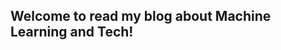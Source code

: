 <!-- Hello and welcome to this blog. Edit the `index.md` file to change this content. All pages on the blog, including this one, use [Markdown](https://guides.github.com/features/mastering-markdown/). You can include images: -->

<!-- ![Image of fast.ai logo](images/logo.png) -->

## Welcome to read my blog about Machine Learning and Tech!

<!-- And you can include links, like this [link to fast.ai](https://www.fast.ai). Posts will appear after this file.  -->
